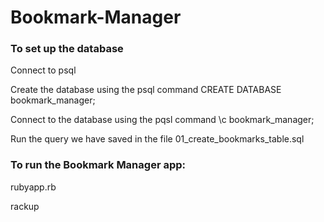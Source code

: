 # Bookmark-Manager

### To set up the database

Connect to psql

Create the database using the psql command CREATE DATABASE bookmark_manager;

Connect to the database using the pqsl command \c bookmark_manager;

Run the query we have saved in the file 01_create_bookmarks_table.sql

### To run the Bookmark Manager app:

rubyapp.rb

rackup
